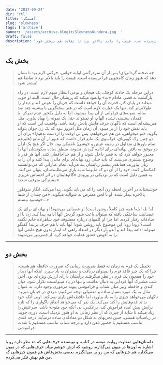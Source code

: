 ```yaml
---
date: '2017-09-24'
dir: 'rtl'
title: 'آهستگی'
slug: 'slowness'
tags: ['archive']
banner: '/assets/archive-blogir/SlownessKundera.jpg  '
draft: false
description: 'چه صحنه گردانی‌ای! پس از آن سردرگمی اولیه حواس، حرکتی لازم بود تا نشان دهد که هنوز زمان کامجویی فرا نرسیده است. قیمت را باید بالاتر برد تا تقاضا هم بیشتر شود!'
---
```


## بخش یک

> چه صحنه گردانی‌ای! پس از آن سردرگمی اولیه حواس، حرکتی لازم بود تا نشان دهد که هنوز زمان کامجویی فرا نرسیده است. قیمت را باید بالاتر برد تا تقاضا هم بیشتر شود!

> دراین مرحله یک حادثه کوچک، یک هیجان و نوعی انتظار مبهم لازم است. در راه بازگشت به قصر، مادام «ت» وانمود میکند که پریشان حال است. البته او خوب میداند در پایان کار، قدرت آن را خواهد داشت که جریان را عوض کند و دیدار را طولانی‌تر کند. تنها یک عبارت لازم است که در هنر سخنگویی با پیشینه چند صد ساله، نمونه‌های فراوانی از آن پیدا میشود، اما به دلیل یکجور عدم تمرکز، یا فقدان پیشبینی نشده الهام، او نمیتواند حتی یک نمونه را بهیاد بیاورد. مثل هنرپیشه‌ای است که ناگهان حرف هایش یادش رفته باشد. واقعیت این است که او باید نقش خود را از بر میبود. آن زمان مثل امروز نبود که یک زن جوان بتواند بگوید: «تو میخواهی، من هم می‌خواهم، پس بی اوقت را ازدست ندهیم!» برای آن دو چنین رک گویی‌ای، فراسوی یک مانع قرار داشت که عبور از آن مانع (علیرغم تمام باورهای متداول در زمینه عیش و خوشی) ناممکن بود. حال اگر هیچ یک ازآن دو موفق به یافتن بهانه‌ای برای ادامه گردش نشوند، منطق ساده سکوتشان آنها را مجبور خواهد کرد که به قصر داخل شوند و از هم خداحافظی کنند. آنها هر قدر با وضوح بیشتری می‌بینند که باید خیلی زود بهانه‌ای برای ماندن پیدا کنند و آن را به زبان بیاورند، همانقدر بیشتر زبانشان بند می‌آید. تمام عباراتی که می‌توانستند کمکشان کنند، خود را از آن دو که مأیوسانه به یاری می‌طلبندشان، پنهان می‌کنند. به همین دلیل است که در نزدیکی در ورودی «گام‌هایمان در اثر احساس غریزی مشترکی متوقف شدند».
>
> خوشبختانه در آخرین لحظه زن آنچه را که می‌باید بگوید، پیدا می‌کند. انگار سوفلور بالاخره بیدار شده. او با لحن معترض به شوالیه میگوید: «من چندان از شما خوشنود نیستم...»
>
> آه! بله! بله! همه چیز کاملاً روشن است! او عصبانی می‌شود! او بهانه‌ای برای یک عصبانیت ساختگی یافته که میتواند باعث شود گردش آنها ادامه پیدا کند. زن با او صادقانه رفتار کرده، اما چرا او کلمهای درباره معشوقه خود شاهزاده خانم نگفته است؟ زود! زود! این موضوع باید روشن شود! آنها باید با هم حرف بزنند! گفتگو میتواند ادامه پیدا کند و آندو بار دیگر در امتداد راهی که اینبار بدون هیچ مانعی آنها را به آغوش عشق هدایت خواهد کرد، از قصردور می‌شوند.

---

## بخش دو

> تحمیل یک فرم به زمان نه فقط ضرورت زیبایی که ضرورت حافظه هم هست، چرا که یک چیز فاقد فرم را نمیتوان دریافت و نمیتوان به یاد سپرد. اینکه آنها دیدار خود را همچون یک فرم در نظر میگرفتند برایشان دارای ارزش ویژه‌ای بود. آخر، شب مشترک آنها فردایی به دنبال نداشت و تنها در یاد میتوانست تکرار شود. میان کندی و حافظه ونیز میان شتاب و فراموشی پیوند مرموزی وجود دارد. به عنوان مثال به یک مورد بسیار ساده و معمولی توجه می‌کنیم: مردی در خیابان میرود. ناگهان می‌خواهد چیزی را به یاد بیاورد، اما حافظه‌اش یاری نمی‌کند. اوبی آنکه خود بداند قدم‌هایش را کند می‌کند. یک نفر که می‌خواهد اتفاق ناگواری را که تازه برایش پیش آمده فراموش کند، برعکس، بی آنکه خود متوجه باشد، سرعتش را زیاد میکند تا شاید از چیزی که از نظر زمانی به او هنوز نزدیک است، دوری جوید. در ریاضیاتِ هستی، چنین تجربهای به شکل دو معادله‌ی ساده درمیآید: درجه کندی تناسب مستقیم با حضور ذهن دارد و درجه شتاب تناسب مستقیم با شدت فراموشی.

---

داستان‌هایی متفاوت روایت میشه در کتاب، و نویسنده حرف‌هایی که مد نظر داره رو با اشاره به اون‌ها در میون می‌گذاره. روشیه که ازش خوشم میاد. حرف‌هایی که در میون می‌گذاره هم چیزهایی که من رو بر می‌انگیزه. بعضی بخش‌هاش هم همون چیزهایی که من هم بهش فکر می‌کردم.
